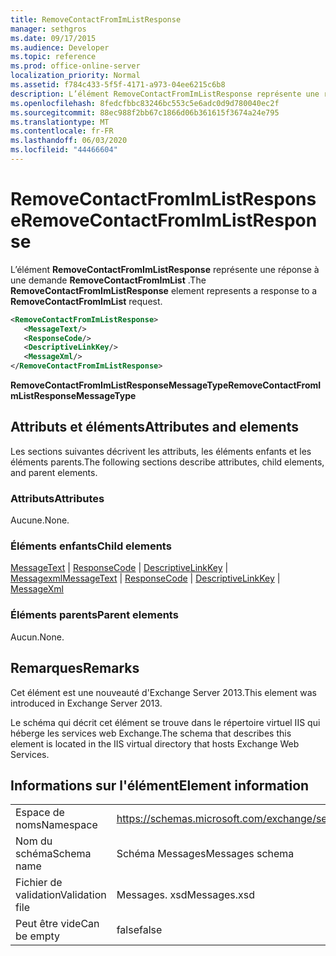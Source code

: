 ```yaml
---
title: RemoveContactFromImListResponse
manager: sethgros
ms.date: 09/17/2015
ms.audience: Developer
ms.topic: reference
ms.prod: office-online-server
localization_priority: Normal
ms.assetid: f784c433-5f5f-4171-a973-04ee6215c6b8
description: L’élément RemoveContactFromImListResponse représente une réponse à une demande RemoveContactFromImList.
ms.openlocfilehash: 8fedcfbbc83246bc553c5e6adc0d9d780040ec2f
ms.sourcegitcommit: 88ec988f2bb67c1866d06b361615f3674a24e795
ms.translationtype: MT
ms.contentlocale: fr-FR
ms.lasthandoff: 06/03/2020
ms.locfileid: "44466604"
---
```

# <a name="removecontactfromimlistresponse"></a><span data-ttu-id="e325b-103">RemoveContactFromImListResponse</span><span class="sxs-lookup"><span data-stu-id="e325b-103">RemoveContactFromImListResponse</span></span>

<span data-ttu-id="e325b-104">L’élément **RemoveContactFromImListResponse** représente une réponse à une demande **RemoveContactFromImList** .</span><span class="sxs-lookup"><span data-stu-id="e325b-104">The **RemoveContactFromImListResponse** element represents a response to a **RemoveContactFromImList** request.</span></span> 
  
```XML
<RemoveContactFromImListResponse>
   <MessageText/>
   <ResponseCode/>
   <DescriptiveLinkKey/>
   <MessageXml/>
</RemoveContactFromImListResponse>
```

 <span data-ttu-id="e325b-105">**RemoveContactFromImListResponseMessageType**</span><span class="sxs-lookup"><span data-stu-id="e325b-105">**RemoveContactFromImListResponseMessageType**</span></span>
## <a name="attributes-and-elements"></a><span data-ttu-id="e325b-106">Attributs et éléments</span><span class="sxs-lookup"><span data-stu-id="e325b-106">Attributes and elements</span></span>

<span data-ttu-id="e325b-107">Les sections suivantes décrivent les attributs, les éléments enfants et les éléments parents.</span><span class="sxs-lookup"><span data-stu-id="e325b-107">The following sections describe attributes, child elements, and parent elements.</span></span>
  
### <a name="attributes"></a><span data-ttu-id="e325b-108">Attributs</span><span class="sxs-lookup"><span data-stu-id="e325b-108">Attributes</span></span>

<span data-ttu-id="e325b-109">Aucune.</span><span class="sxs-lookup"><span data-stu-id="e325b-109">None.</span></span>
  
### <a name="child-elements"></a><span data-ttu-id="e325b-110">Éléments enfants</span><span class="sxs-lookup"><span data-stu-id="e325b-110">Child elements</span></span>

<span data-ttu-id="e325b-111">[MessageText](messagetext.md)  |  [ResponseCode](responsecode.md)  |  [DescriptiveLinkKey](descriptivelinkkey.md)  |  [Messagexml](messagexml.md)</span><span class="sxs-lookup"><span data-stu-id="e325b-111">[MessageText](messagetext.md) | [ResponseCode](responsecode.md) | [DescriptiveLinkKey](descriptivelinkkey.md) | [MessageXml](messagexml.md)</span></span>
  
### <a name="parent-elements"></a><span data-ttu-id="e325b-112">Éléments parents</span><span class="sxs-lookup"><span data-stu-id="e325b-112">Parent elements</span></span>

<span data-ttu-id="e325b-113">Aucun.</span><span class="sxs-lookup"><span data-stu-id="e325b-113">None.</span></span>
  
## <a name="remarks"></a><span data-ttu-id="e325b-114">Remarques</span><span class="sxs-lookup"><span data-stu-id="e325b-114">Remarks</span></span>

<span data-ttu-id="e325b-115">Cet élément est une nouveauté d'Exchange Server 2013.</span><span class="sxs-lookup"><span data-stu-id="e325b-115">This element was introduced in Exchange Server 2013.</span></span>
  
<span data-ttu-id="e325b-116">Le schéma qui décrit cet élément se trouve dans le répertoire virtuel IIS qui héberge les services web Exchange.</span><span class="sxs-lookup"><span data-stu-id="e325b-116">The schema that describes this element is located in the IIS virtual directory that hosts Exchange Web Services.</span></span>
  
## <a name="element-information"></a><span data-ttu-id="e325b-117">Informations sur l'élément</span><span class="sxs-lookup"><span data-stu-id="e325b-117">Element information</span></span>

|||
|:-----|:-----|
|<span data-ttu-id="e325b-118">Espace de noms</span><span class="sxs-lookup"><span data-stu-id="e325b-118">Namespace</span></span>  <br/> |https://schemas.microsoft.com/exchange/services/2006/messages  <br/> |
|<span data-ttu-id="e325b-119">Nom du schéma</span><span class="sxs-lookup"><span data-stu-id="e325b-119">Schema name</span></span>  <br/> |<span data-ttu-id="e325b-120">Schéma Messages</span><span class="sxs-lookup"><span data-stu-id="e325b-120">Messages schema</span></span>  <br/> |
|<span data-ttu-id="e325b-121">Fichier de validation</span><span class="sxs-lookup"><span data-stu-id="e325b-121">Validation file</span></span>  <br/> |<span data-ttu-id="e325b-122">Messages. xsd</span><span class="sxs-lookup"><span data-stu-id="e325b-122">Messages.xsd</span></span>  <br/> |
|<span data-ttu-id="e325b-123">Peut être vide</span><span class="sxs-lookup"><span data-stu-id="e325b-123">Can be empty</span></span>  <br/> |<span data-ttu-id="e325b-124">false</span><span class="sxs-lookup"><span data-stu-id="e325b-124">false</span></span>  <br/> |
   

